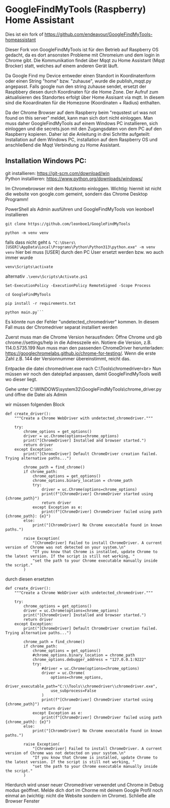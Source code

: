 # GoogleFindMyTools (Raspberry) Home Assistant

Dies ist ein fork of https://github.com/endeavour/GoogleFindMyTools-homeassistant

Dieser Fork von GoogleFindMyTools ist für den Betrieb auf Raspberry OS gedacht, da es dort ansonsten Probleme mit Chromeium und dem login in Chrome gibt. Die Kommunikation findet über Mqqt zu Home Assistant (Mqqt Brocker) statt, welches auf einem anderen Gerät läuft. 

Da Google Find my Device entweder einen Standort in Koordinatenform oder einen String "home" bzw. "zuhause", wurde die publish_mqqt.py angepasst. Falls google nun den string zuhause sendet, ersetzt der Raspbbery diesen durch Koordinaten für die Home Zone.
Der Aufruf zum aktualisieren des Standortes erfolgt über Home Assisant via mqtt. In diesem sind die Kooardinaten für die Homezone (Koordinaten + Radius) enthalten.

Da der Chrome Browser auf dem Raspberry beim "requstest url was not found on this server" meldet, kann man sich dort nicht einloggen. Man muss daher GoogleFindMyTools auf einem Windows PC installieren, sich einloggen und die secrets.json mit den Zugangsdaten von dem PC auf den Raspberry kopieren. Daher ist die Anleitung in drei Schritte aufgeteilt: Installation auf dem  Windows PC, installation auf dem Raspberry OS und anschließend die Mqqt Verbindung zu Home Assistant.

## Installation Windows PC:

git installieren:  https://git-scm.com/download/win <br>
Python installieren: https://www.python.org/downloads/windows/

Im Chromebrowser mit dem Nutzkonto einloggen. Wichtig: hiermit ist nicht die website von google.com gemeint, sondern das Chrome Desktop Programm!

PowerShell als Admin ausführen und GoogleFindMyTools von leonboe1 installieren
```
git clone https://github.com/leonboe1/GoogleFindMyTools
```
```
python -m venv venv
```
falls dass nicht geht ```& "C:\Users\[USER]\AppData\Local\Programs\Python\Python313\python.exe" -m venv venv``` 
hier bei muss [USER] durch den PC User ersetzt werden bzw. wo auch immer wurde 
```
venv\Scripts\activate
```
alternativ ```.\venv\Scripts\Activate.ps1```
```
Set-ExecutionPolicy -ExecutionPolicy RemoteSigned -Scope Process
```
```
cd GoogleFindMyTools
```
```
pip install -r requirements.txt
```
```
python main.py```
```

Es könnte nun der Fehler "undetected_chromedriver" kommen. In diesem Fall muss der Chromedriver separat installiert werden

Zuerst muss man die Chrome Version herausfinden: Öffne Chrome  und gib  chrome://settings/help in die Adresszeile ein. Notiere die Version, z.B. 114.0.5735.199 
Nun muss man den passenden ChromeDriver herunterladen: https://googlechromelabs.github.io/chrome-for-testing/. Wenn die erste Zahl z.B. 144 der Versionnummer übereinstimmt, reicht das.

Entpacke die datei chromedriver.exe nach C:\Tools\chromedriver\<br>
Nun müssen wir noch den dateipfad anpassen, damit GoogleFindMyTools weiß wo dieser liegt. 

Gehe unter C:\WINDOWS\system32\GoogleFindMyTools\chrome_driver.py und öffne die Datei als Admin


wir müssen folgenden Block
```
def create_driver():
    """Create a Chrome WebDriver with undetected_chromedriver."""

    try:
        chrome_options = get_options()
        driver = uc.Chrome(options=chrome_options)
        print("[ChromeDriver] Installed and browser started.")
        return driver
    except Exception:
        print("[ChromeDriver] Default ChromeDriver creation failed. Trying alternative paths...")

        chrome_path = find_chrome()
        if chrome_path:
            chrome_options = get_options()
            chrome_options.binary_location = chrome_path
            try:
                driver = uc.Chrome(options=chrome_options)
                print(f"[ChromeDriver] ChromeDriver started using {chrome_path}")
                return driver
            except Exception as e:
                print(f"[ChromeDriver] ChromeDriver failed using path {chrome_path}: {e}")
        else:
            print("[ChromeDriver] No Chrome executable found in known paths.")

        raise Exception(
            "[ChromeDriver] Failed to install ChromeDriver. A current version of Chrome was not detected on your system.\n"
            "If you know that Chrome is installed, update Chrome to the latest version. If the script is still not working, "
            "set the path to your Chrome executable manually inside the script."
        )
```

durch diesen ersetzten

```
def create_driver():
    """Create a Chrome WebDriver with undetected_chromedriver."""

    try:
        chrome_options = get_options()
        driver = uc.Chrome(options=chrome_options)
        print("[ChromeDriver] Installed and browser started.")
        return driver
    except Exception:
        print("[ChromeDriver] Default ChromeDriver creation failed. Trying alternative paths...")

        chrome_path = find_chrome()
        if chrome_path:
            chrome_options = get_options()
            #chrome_options.binary_location = chrome_path
            chrome_options.debugger_address = "127.0.0.1:9222"
            try:
                #driver = uc.Chrome(options=chrome_options)
                driver = uc.Chrome(
                    options=chrome_options,
                    driver_executable_path="C:\\Tools\\chromedriver\\chromedriver.exe",
                    use_subprocess=False
                )
                print(f"[ChromeDriver] ChromeDriver started using {chrome_path}")
                return driver
            except Exception as e:
                print(f"[ChromeDriver] ChromeDriver failed using path {chrome_path}: {e}")
        else:
            print("[ChromeDriver] No Chrome executable found in known paths.")

        raise Exception(
            "[ChromeDriver] Failed to install ChromeDriver. A current version of Chrome was not detected on your system.\n"
            "If you know that Chrome is installed, update Chrome to the latest version. If the script is still not working, "
            "set the path to your Chrome executable manually inside the script."
        )
```

Hierdurch wird unser neuer Chromedriver verwendet und Chrome in Debug modus geöffnet. Melde dich dort im Chorme mit deinem Google Profil noch einmal an (wichtig: nicht die Website sondern im Chrome). Schließe alle Browser Fenster 
